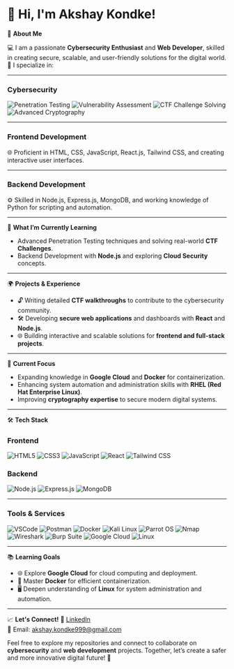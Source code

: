 # 👋 Hi, I'm Akshay Kondke!

🌟 **About Me**

💻 I am a passionate **Cybersecurity Enthusiast** and **Web Developer**, skilled in creating secure, scalable, and user-friendly solutions for the digital world.  
🚀 I specialize in:

---

### **Cybersecurity**  
![Penetration Testing](https://img.shields.io/badge/Penetration%20Testing-FF5733?style=for-the-badge&logo=security&logoColor=white) ![Vulnerability Assessment](https://img.shields.io/badge/Vulnerability%20Assessment-8E44AD?style=for-the-badge&logo=shield&logoColor=white) ![CTF Challenge Solving](https://img.shields.io/badge/CTF%20Challenge%20Solving-3498DB?style=for-the-badge&logo=hackthebox&logoColor=white) ![Advanced Cryptography](https://img.shields.io/badge/Advanced%20Cryptography-27AE60?style=for-the-badge&logo=key&logoColor=white)

---

### **Frontend Development**
🌐 Proficient in HTML, CSS, JavaScript, React.js, Tailwind CSS, and creating interactive user interfaces.  

---

### **Backend Development**
⚙️ Skilled in Node.js, Express.js, MongoDB, and working knowledge of Python for scripting and automation.  

---

🌟 **What I’m Currently Learning**
- Advanced Penetration Testing techniques and solving real-world **CTF Challenges**.  
- Backend Development with **Node.js** and exploring **Cloud Security** concepts.  

---

🌍 **Projects & Experience**
- 🔓 Writing detailed **CTF walkthroughs** to contribute to the cybersecurity community.  
- 🛠️ Developing **secure web applications** and dashboards with **React** and **Node.js**.  
- 🌐 Building interactive and scalable solutions for **frontend and full-stack projects**.  

---

🎯 **Current Focus**
- Expanding knowledge in **Google Cloud** and **Docker** for containerization.  
- Enhancing system automation and administration skills with **RHEL (Red Hat Enterprise Linux)**.  
- Improving **cryptography expertise** to secure modern digital systems.  

---

🛠️ **Tech Stack**

### Frontend  
![HTML5](https://img.shields.io/badge/HTML5-E34F26?style=for-the-badge&logo=html5&logoColor=white) ![CSS3](https://img.shields.io/badge/CSS3-1572B6?style=for-the-badge&logo=css3&logoColor=white) ![JavaScript](https://img.shields.io/badge/JavaScript-F7DF1E?style=for-the-badge&logo=javascript&logoColor=black) ![React](https://img.shields.io/badge/React-61DAFB?style=for-the-badge&logo=react&logoColor=black) ![Tailwind CSS](https://img.shields.io/badge/Tailwind%20CSS-06B6D4?style=for-the-badge&logo=tailwindcss&logoColor=white)

### Backend  
![Node.js](https://img.shields.io/badge/Node.js-339933?style=for-the-badge&logo=node.js&logoColor=white) ![Express.js](https://img.shields.io/badge/Express.js-000000?style=for-the-badge&logo=express&logoColor=white) ![MongoDB](https://img.shields.io/badge/MongoDB-47A248?style=for-the-badge&logo=mongodb&logoColor=white)

----

### Tools & Services  
![VSCode](https://img.shields.io/badge/VSCode-007ACC?style=for-the-badge&logo=visual%20studio%20code&logoColor=white) 
![Postman](https://img.shields.io/badge/Postman-FF6C37?style=for-the-badge&logo=postman&logoColor=white) 
![Docker](https://img.shields.io/badge/Docker-2496ED?style=for-the-badge&logo=docker&logoColor=white) 
![Kali Linux](https://img.shields.io/badge/Kali%20Linux-557C94?style=for-the-badge&logo=kalilinux&logoColor=white) 
![Parrot OS](https://img.shields.io/badge/Parrot%20OS-10B981?style=for-the-badge&logo=linux&logoColor=white) 
![Nmap](https://img.shields.io/badge/Nmap-009639?style=for-the-badge&logo=nmap&logoColor=white) 
![Wireshark](https://img.shields.io/badge/Wireshark-1679A7?style=for-the-badge&logo=wireshark&logoColor=white) 
![Burp Suite](https://img.shields.io/badge/Burp%20Suite-FF6C37?style=for-the-badge&logo=burpsuite&logoColor=white) 
![Google Cloud](https://img.shields.io/badge/Google%20Cloud-4285F4?style=for-the-badge&logo=googlecloud&logoColor=white) 
![Linux](https://img.shields.io/badge/Linux-FCC624?style=for-the-badge&logo=linux&logoColor=black)  

---


📚 **Learning Goals**
- 🌐 Explore **Google Cloud** for cloud computing and deployment.  
- 🐳 Master **Docker** for efficient containerization.  
- 🖥️ Deepen understanding of **Linux** for system administration and automation.  

---

📈 **Let's Connect!**
💼 [LinkedIn](https://linkedin.com/in/akshay-kondke)  
📧 Email: akshay.kondke999@gmail.com  

Feel free to explore my repositories and connect to collaborate on **cybersecurity** and **web development** projects. Together, let’s create a safer and more innovative digital future! 🚀
